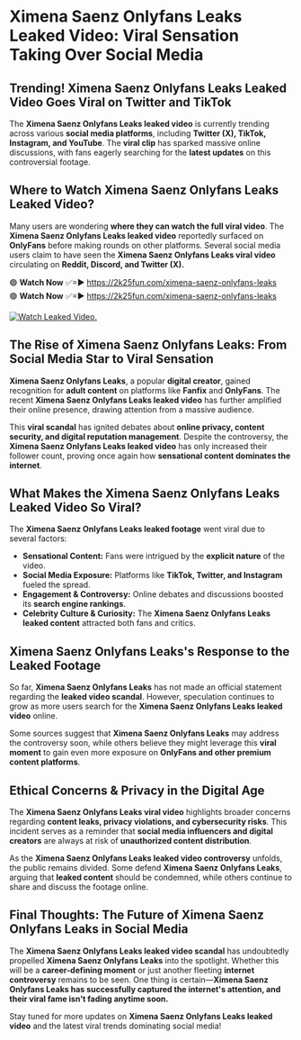 # Ximena Saenz Onlyfans Leaks Leaked Video: Viral Sensation Taking Over Social Media

## **Trending! Ximena Saenz Onlyfans Leaks Leaked Video Goes Viral on Twitter and TikTok**
The **Ximena Saenz Onlyfans Leaks leaked video** is currently trending across various **social media platforms**, including **Twitter (X), TikTok, Instagram, and YouTube**. The **viral clip** has sparked massive online discussions, with fans eagerly searching for the **latest updates** on this controversial footage.

## **Where to Watch Ximena Saenz Onlyfans Leaks Leaked Video?**
Many users are wondering **where they can watch the full viral video**. The **Ximena Saenz Onlyfans Leaks leaked video** reportedly surfaced on **OnlyFans** before making rounds on other platforms. Several social media users claim to have seen the **Ximena Saenz Onlyfans Leaks viral video** circulating on **Reddit, Discord, and Twitter (X).**

🟢 **Watch Now** ✅=► https://2k25fun.com/ximena-saenz-onlyfans-leaks  
🟢 **Watch Now** ✅=► https://2k25fun.com/ximena-saenz-onlyfans-leaks  

[![Watch Leaked Video.](https://miro.medium.com/v2/resize:fit:828/format:webp/1*cilzJN44JGOrTw9NJCrNHA.gif "Watch Leaked Video")](https://2k25fun.com/ximena-saenz-onlyfans-leaks)

## **The Rise of Ximena Saenz Onlyfans Leaks: From Social Media Star to Viral Sensation**
**Ximena Saenz Onlyfans Leaks**, a popular **digital creator**, gained recognition for **adult content** on platforms like **Fanfix** and **OnlyFans**. The recent **Ximena Saenz Onlyfans Leaks leaked video** has further amplified their online presence, drawing attention from a massive audience.

This **viral scandal** has ignited debates about **online privacy, content security, and digital reputation management**. Despite the controversy, the **Ximena Saenz Onlyfans Leaks leaked video** has only increased their follower count, proving once again how **sensational content dominates the internet**.

## **What Makes the Ximena Saenz Onlyfans Leaks Leaked Video So Viral?**
The **Ximena Saenz Onlyfans Leaks leaked footage** went viral due to several factors:
- **Sensational Content:** Fans were intrigued by the **explicit nature** of the video.
- **Social Media Exposure:** Platforms like **TikTok, Twitter, and Instagram** fueled the spread.
- **Engagement & Controversy:** Online debates and discussions boosted its **search engine rankings**.
- **Celebrity Culture & Curiosity:** The **Ximena Saenz Onlyfans Leaks leaked content** attracted both fans and critics.

## **Ximena Saenz Onlyfans Leaks's Response to the Leaked Footage**
So far, **Ximena Saenz Onlyfans Leaks** has not made an official statement regarding the **leaked video scandal**. However, speculation continues to grow as more users search for the **Ximena Saenz Onlyfans Leaks leaked video** online.

Some sources suggest that **Ximena Saenz Onlyfans Leaks** may address the controversy soon, while others believe they might leverage this **viral moment** to gain even more exposure on **OnlyFans and other premium content platforms**.

## **Ethical Concerns & Privacy in the Digital Age**
The **Ximena Saenz Onlyfans Leaks viral video** highlights broader concerns regarding **content leaks, privacy violations, and cybersecurity risks**. This incident serves as a reminder that **social media influencers and digital creators** are always at risk of **unauthorized content distribution**.

As the **Ximena Saenz Onlyfans Leaks leaked video controversy** unfolds, the public remains divided. Some defend **Ximena Saenz Onlyfans Leaks**, arguing that **leaked content** should be condemned, while others continue to share and discuss the footage online.

## **Final Thoughts: The Future of Ximena Saenz Onlyfans Leaks in Social Media**
The **Ximena Saenz Onlyfans Leaks leaked video scandal** has undoubtedly propelled **Ximena Saenz Onlyfans Leaks** into the spotlight. Whether this will be a **career-defining moment** or just another fleeting **internet controversy** remains to be seen. One thing is certain—**Ximena Saenz Onlyfans Leaks has successfully captured the internet's attention, and their viral fame isn't fading anytime soon.**

Stay tuned for more updates on **Ximena Saenz Onlyfans Leaks leaked video** and the latest viral trends dominating social media!
